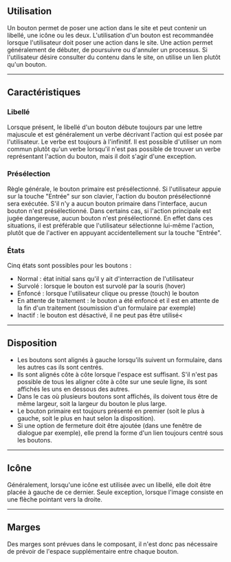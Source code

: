 <h2>Utilisation</h2>
<p>Un bouton permet de poser une action dans le site et peut contenir un libellé, une icône ou les deux. L'utilisation d'un bouton est recommandée lorsque l'utilisateur doit poser une action dans le site. Une action permet généralement de débuter, de poursuivre ou d'annuler un processus. Si l'utilisateur désire consulter du contenu dans le site, on utilise un lien plutôt qu'un bouton.</p>
<hr/>

<h2>Caractéristiques</h2>

<h3>Libellé</h3>
<p>Lorsque présent, le libellé d'un bouton débute toujours par une lettre majuscule et est généralement un verbe décrivant l'action qui est posée par l'utilisateur. Le verbe est toujours à l'infinitif. Il est possible d'utiliser un nom commun plutôt qu'un verbe lorsqu'il n'est pas possible de trouver un verbe représentant l'action du bouton, mais il doit s'agir d'une exception.</p>

<h3>Présélection</h3>
<p>Règle générale, le bouton primaire est présélectionné. Si l'utilisateur appuie sur la touche "Entrée" sur son clavier, l'action du bouton présélectionné sera exécutée. S'il n'y a aucun bouton primaire dans l'interface, aucun bouton n'est présélectionné.
Dans certains cas, si l'action principale est jugée dangereuse, aucun bouton n'est présélectionné. En effet dans ces situations, il est préférable que l'utilisateur sélectionne lui-même l'action, plutôt que de l'activer en appuyant accidentellement sur la touche "Entrée".</p>

<h3>États</h3>
<p>Cinq états sont possibles pour les boutons :
    <ul class="m-u--bullet-list">
        <li>Normal : état initial sans qu'il y ait d'interraction de l'utilisateur</li>
        <li>Survolé : lorsque le bouton est survolé par la souris (hover)</li>
        <li>Enfoncé : lorsque l'utilisateur clique ou presse (touch) le bouton</li>
        <li>En attente de traitement : le bouton a été enfoncé et il est en attente de la fin d'un traitement (soumission d'un formulaire par exemple)</li>
        <li>Inactif : le bouton est désactivé, il ne peut pas être utilisé<</li>
    </ul>
</p>
<hr/>

<h2>Disposition</h2>
    <ul class="m-u--bullet-list">
        <li>Les boutons sont alignés à gauche lorsqu'ils suivent un formulaire, dans les autres cas ils sont centrés.</li>
        <li>Ils sont alignés côte à côte lorsque l'espace est suffisant. S'il n'est pas possible de tous les aligner côte à côte sur une seule ligne, ils sont affichés les uns en dessous des autres.</li>
        <li>Dans le cas où plusieurs boutons sont affichés, ils doivent tous être de même largeur, soit la largeur du bouton le plus large.</li>
        <li>Le bouton primaire est toujours présenté en premier (soit le plus à gauche, soit le plus en haut selon la disposition).</li>
        <li>Si une option de fermeture doit être ajoutée (dans une fenêtre de dialogue par exemple), elle prend la forme d'un lien toujours centré sous les boutons.</li>
    </ul>
<hr/>

<h2>Icône</h2>
<p>Généralement, lorsqu'une icône est utilisée avec un libellé, elle doit être placée à gauche de ce dernier. Seule exception, lorsque l'image consiste en une flèche pointant vers la droite.</p>
<hr/>

<h2>Marges</h2>
<p>Des marges sont prévues dans le composant, il n'est donc pas nécessaire de prévoir de l'espace supplémentaire entre chaque bouton.</p>